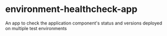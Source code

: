 # environment-healthcheck-app
An app to check the application component's status and versions deployed on multiple test environments
